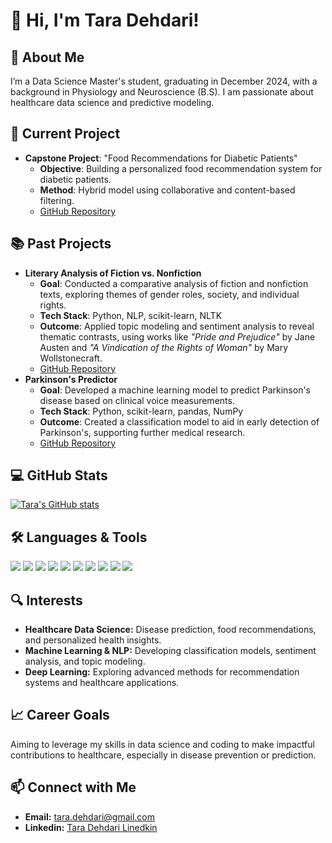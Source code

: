 # 👋 Hi, I'm Tara Dehdari!

## 🚀 About Me
I’m a Data Science Master's student, graduating in December 2024, with a background in Physiology and Neuroscience (B.S). I am passionate about healthcare data science and predictive modeling.

## 🌱 Current Project
- **Capstone Project**: "Food Recommendations for Diabetic Patients"
   - **Objective**: Building a personalized food recommendation system for diabetic patients.
   - **Method**: Hybrid model using collaborative and content-based filtering.
   - [GitHub Repository](https://github.com/lvandine44/MADS-Capstone)
  
## 📚 Past Projects
- **Literary Analysis of Fiction vs. Nonfiction**
   - **Goal**: Conducted a comparative analysis of fiction and nonfiction texts, exploring themes of gender roles, society, and individual rights.
   - **Tech Stack**: Python, NLP, scikit-learn, NLTK
   - **Outcome**: Applied topic modeling and sentiment analysis to reveal thematic contrasts, using works like *"Pride and Prejudice"* by Jane Austen and *"A Vindication of the Rights of Woman"* by Mary Wollstonecraft.
   - [GitHub Repository](https://github.com/taradehdari/LiteraryAnalysis_ADS509)
- **Parkinson's Predictor**
   - **Goal**: Developed a machine learning model to predict Parkinson's disease based on clinical voice measurements.
   - **Tech Stack**: Python, scikit-learn, pandas, NumPy
   - **Outcome**: Created a classification model to aid in early detection of Parkinson's, supporting further medical research.
   - [GitHub Repository](https://github.com/taradehdari/ParkinsonsPredictor_ADS503)


  
## 💻 GitHub Stats
[![Tara's GitHub stats](https://github-readme-stats.vercel.app/api?username=taradehdari)](https://github.com/anuraghazra/github-readme-stats)

## 🛠️ Languages & Tools
<p align="left">
  <img src="https://img.shields.io/badge/Python-3670A0?style=for-the-badge&logo=python&logoColor=ffdd54" />
  <img src="https://img.shields.io/badge/R-276DC3?style=for-the-badge&logo=r&logoColor=white" />
  <img src="https://img.shields.io/badge/SQL-CC2927?style=for-the-badge&logo=microsoft-sql-server&logoColor=white" />
  <img src="https://img.shields.io/badge/TensorFlow-FF6F00?style=for-the-badge&logo=tensorflow&logoColor=white" />
  <img src="https://img.shields.io/badge/OpenCV-5C3EE8?style=for-the-badge&logo=opencv&logoColor=white" />
  <img src="https://img.shields.io/badge/Jupyter-F37626?style=for-the-badge&logo=jupyter&logoColor=white" />
  <img src="https://img.shields.io/badge/GitHub-181717?style=for-the-badge&logo=github&logoColor=white" />
  <img src="https://img.shields.io/badge/Scikit--Learn-F7931E?style=for-the-badge&logo=scikit-learn&logoColor=white" />
  <img src="https://img.shields.io/badge/Matplotlib-3776AB?style=for-the-badge&logo=python&logoColor=white" />
  <img src="https://img.shields.io/badge/Google%20Colab-F9AB00?style=for-the-badge&logo=google-colab&logoColor=white" />
</p>

## 🔍 Interests
- **Healthcare Data Science:** Disease prediction, food recommendations, and personalized health insights.
- **Machine Learning & NLP:** Developing classification models, sentiment analysis, and topic modeling.
- **Deep Learning:** Exploring advanced methods for recommendation systems and healthcare applications.

  
## 📈 Career Goals
Aiming to leverage my skills in data science and coding to make impactful contributions to healthcare, especially in disease prevention or prediction.

## 📫 Connect with Me
- **Email:** tara.dehdari@gmail.com
- **Linkedin:** [Tara Dehdari Linedkin](https://www.linkedin.com/in/tara-dehdari-a82880132/)
<!---
taradehdari/taradehdari is a ✨ special ✨ repository because its `README.md` (this file) appears on your GitHub profile.
You can click the Preview link to take a look at your changes.
--->
